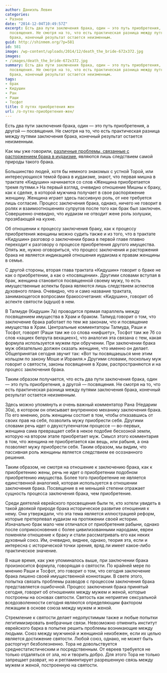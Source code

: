 ```yaml
---
author: Даниэль Левин
categories:
- Разное
date: "2014-12-04T10:49:57Z"
excerpt: Есть два пути заключения брака, один — это путь приобретения, а другой —
  посвящения. Не смотря на то, что есть практическая разница между путями заключения
  брака, конечный результат остается неизменным.
guid: http://shinmem.org/?p=581
id: 581
image: /wp-content/uploads/2014/12/death_the_bride-672x372.jpg
images:
- /images/death_the_bride-672x372.jpg
summary: Есть два пути заключения брака, один — это путь приобретения, а другой —
  посвящения. Не смотря на то, что есть практическая разница между путями заключения
  брака, конечный результат остается неизменным.
tags:
- брак
- Кидушин
- Ран
- Раши
- Тосфот
title: О путях приобретения жен
url: /о-путях-приобретения-жен/
---
```

Есть два пути заключения брака, один — это путь приобретения, а другой — посвящения. Не смотря на то, что есть практическая разница между путями заключения брака, конечный результат остается неизменным.<!--more-->

<p class="western">
  Как мы уже говорили, <a title="О проблеме с разводами" href="http://shinmem.org/blog/post/%d0%be-%d0%bf%d1%80%d0%be%d0%b1%d0%bb%d0%b5%d0%bc%d0%b5-%d1%81-%d1%80%d0%b0%d0%b7%d0%b2%d0%be%d0%b4%d0%b0%d0%bc%d0%b8">различные проблемы, связанные с расторжением брака в иудаизме</a>, являются лишь следствием самой природы такого брака.
</p>

<p class="western">
  Большинство людей, хотя бы немного знакомых с устной Торой, или интересующихся темой брака в иудаизме, знают, что первая мишна в трактате «Кидушин» начинается со слов «Женщина приобретается тремя путями.» На первый взгляд, очевидно отношение Мишны к браку, как к сделке, в которой мужчина получает в свое распоряжение женщину. Женщина играет здесь пассивную роль, от нее требуется лишь согласие. Процесс заключения брака, однако, ничего не говорит в ролях и взаимоотношениях супругов после того как брак был заключен. Совершенно очевидно, что иудаизм не отводит жене роль золушки, прозябающей на кухне.
</p>

<p class="western">
  Об отношении к процессу <span>заключения </span>браку, как к процессу приобретения женщины можно судить также и из того, что в трактате «Кидушин» разговор о заключении брака в первой главе плавно переходит к разговору о процессе приобретения другого имущества. Опять же, нужно оговориться, что процесс заключения и расторжения брака не является индикацией отношения иудаизма к правам женщины в семье.
</p>

<p class="western">
  С другой стороны, вторая глава трактата «Кидушин» говорит о браке не как о приобретении, а как о «посвящении». Другими словами вступая в брак, женщина становится посвященной своему мужу, то есть имущественные аспекты брака являются лишь следствием аспектов духовного плана. Очевидно, что и само название трактата, занимающегося вопросами бракосочетания: «Кидушин», говорит об аспекте святости (<i>кдуша</i>) в нем.
</p>

<p class="western">
  В Талмуде (Кидушин 7а) проводится прямая параллель между посвящением <span>имущества в Храм и браком. Талмуд говорит о том, что заключение</span> <span>брака работает по тем же законам, что и посвящение имущества в Храм. Центральные комментаторы Талмуда, Раши и Тосфот, говорят </span><span>(Раши там же со слова «нифшету», Тосфот там же 7б со слов «хациех бепрута вехациех»)</span><span>, что аналогия эта с</span><span>вязана с тем, какая формула используется мужем при обручении. При заключении брака муж обязательно должен сказать женщине, что именно он делает. Общепринятая сегодня звучит так: «Вот ты посвящаешься мне этим кольцом по закону Моше и Израиля.» Другими словами, поскольку муж говорит о святости, законы посвящения в Храм, распространяются и на процесс заключения брака.</span>
</p>

<p class="western">
  <span>Таким образом получается, что есть два пути заключения брака, один — это путь приобретения, а другой — посвящения. Не смотря на то, что есть практическая разница между путями заключения брака, конечный результат остается неизменным.</span>
</p>

<p class="western">
  <span>Здесь можно упомянуть и очень важный комментатор Рана </span><span>(Недарим 30а)</span><span>, в котором он описывает внутреннюю механику заключения брака. </span><span>По его мнению, роль женщины состоит в том, чтобы отказа</span><span>вшись</span><span> от своих прав на себя, </span><span>позволить мужу приобрести себя. Другими словами речь идет о двухступенчатом процессе — во-первых, женщина сама превращает себя в некое подобие бесхозной земли, которую на втором этапе приобретает муж. Смысл этого комментария в том, что женщина не приобретается как вещь, или рабыня, а она позволяет мужу приобрести себя. Таким образом, мы видим, что пассивная роль женщины является следствием ее осознанного решения.</span>
</p>

<p class="western">
  <span>Таким образом, не смотря на отношение к заключению брака, как к приобретению жены, речь не идет о приобретении подобном приобретению имущества. Более того приобретение не является единственной аналогией, которая используется в отношении заключения брака. Посвящение в не меньшей степени отражает сущность процесса заключения брака, чем приобретение.</span>
</p>

<p class="western">
  <span>Среди деятелей еврейского просвещения были те, кто хотели увидеть в такой двоякой природе брака историческое развитие отношения к нему. Они утверждали, что эта тема является иллюстрацией реформ, которые претерпевал иудаизм на протяжении своей истории. Изначально брак мало чем отличался от приобретения рабыни, однако после соприкосновения с более цивилизованными народами, евреи поменяли отношение к браку и стали рассматривать его как неких духовный союз. </span><span>Им, очевидно, виднее, однако, теория эта, если и интересна с исторической точки зрения, вряд ли имеет какое-либо практическое значение.</span>
</p>

<p class="western">
  <span>В наше время, как уже упоминалось выше, при заключении брака произносится формула, говорящая о святости. По крайней мере по мнению Раши и Тосфот, это говорит о том, что сегодня заключение брака лишено своей имущественной коннотации. В свете этого, попытка связать проблемы разводов с процессом заключения брака представляется ошибочной. Процесс заключения брака принятый сегодня, говорит об отношениях между мужем и женой, которые построены на основах святости. Святость как неприятие сексуальной вседозволенности сегодня являются определяющим фактором лежащим в основе союза между мужем и женой.</span>
</p>

<p class="western">
  <span>Стремление к святости делает недопустимым также и любые попытки легитимизировать внебрачные связи. Невозможно отменить институт еврейского барка в попытке решить проблемы возникающие между людьми. </span><span>Союз между мужчиной и женщиной неизбежен, если их целью является достижение святости. Любой союз, </span><span>однако,</span><span> не может быть расторгнут безболезненно. </span><span>Тора не довольствуется среднестатистическим и посредственным. От евреев требуется не только отдаляться от зла, но и творить добро. Для этого Тора не только запрещает разврат, но и регламентирует разрешенную связь между мужем и женой, построенную на святости.</span>
</p>